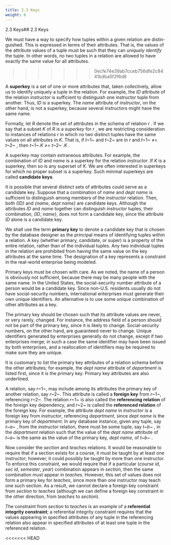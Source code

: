 ```yaml
---
title: 2.3 Keys
weight: 6
---
```


2.3 Keys## 2.3 Keys

We must have a way to specify how tuples within a given relation are distin- guished. This is expressed in terms of their attributes. That is, the values of the attribute values of a tuple must be such that they can _uniquely identify_ the tuple. In other words, no two tuples in a relation are allowed to have exactly the same value for all attributes.
>>>>>>> 0ecfe74e39ab7cceb756dfe2c8441bdba5f2f6d8

A **superkey** is a set of one or more attributes that, taken collectively, allow us to identify uniquely a tuple in the relation. For example, the _ID_ attribute of the relation _instructor_ is sufficient to distinguish one instructor tuple from another. Thus, _ID_ is a superkey. The _name_ attribute of _instructor_, on the other hand, is not a superkey, because several instructors might have the same name.

Formally, let _R_ denote the set of attributes in the schema of relation _r_ . If we say that a subset _K_ of _R_ is a _superkey_ for _r_ , we are restricting consideration to instances of relations _r_ in which no two distinct tuples have the same values on all attributes in _K_. That is, if _t_~1~ and _t_~2~ are in _r_ and _t_~1~ ≠= _t_~2~ , then _t_~1~_.K_ ≠= _t_~2~ _.K_ .

A superkey may contain extraneous attributes. For example, the combination of _ID_ and _name_ is a superkey for the relation _instructor_. If _K_ is a superkey, then so is any superset of _K_. We are often interested in superkeys for which no proper subset is a superkey. Such minimal superkeys are called **candidate keys**.

It is possible that several distinct sets of attributes could serve as a candidate key. Suppose that a combination of _name_ and _dept name_ is sufficient to distinguish among members of the _instructor_ relation. Then, both _{ID}_ and _{name_, _dept name}_ are candidate keys. Although the attributes _ID_ and _name_ together can distinguish _instructor_ tuples, their combination, _{ID_, _name}_, does not form a candidate key, since the attribute _ID_ alone is a candidate key.

We shall use the term **primary key** to denote a candidate key that is chosen by the database designer as the principal means of identifying tuples within a relation. A key (whether primary, candidate, or super) is a property of the entire relation, rather than of the individual tuples. Any two individual tuples in the relation are prohibited from having the same value on the key attributes at the same time. The designation of a key represents a constraint in the real-world enterprise being modeled.

Primary keys must be chosen with care. As we noted, the name of a person is obviously not sufficient, because there may be many people with the same name. In the United States, the social-security number attribute of a person would be a candidate key. Since non-U.S. residents usually do not have social-security numbers, international enterprises must generate their own unique identifiers. An alternative is to use some unique combination of other attributes as a key.

The primary key should be chosen such that its attribute values are never, or very rarely, changed. For instance, the address field of a person should not be part of the primary key, since it is likely to change. Social-security numbers, on the other hand, are guaranteed never to change. Unique identifiers generated by enterprises generally do not change, except if two enterprises merge; in such a case the same identifier may have been issued by both enterprises, and a reallocation of identifiers may be required to make sure they are unique.

It is customary to list the primary key attributes of a relation schema before the other attributes; for example, the _dept name_ attribute of _department_ is listed first, since it is the primary key. Primary key attributes are also underlined.

A relation, say _r_~1~, may include among its attributes the primary key of another relation, say _r_~2~\. This attribute is called a **foreign key** from _r_~1~, referencing _r_~2~\. The relation _r_~1~ is also called the **referencing relation** of the foreign key dependency, and _r_~2~ is called the **referenced relation** of the foreign key. For example, the attribute _dept name_ in _instructor_ is a foreign key from _instructor_, referencing _department_, since _dept name_ is the primary key of _department_. In any database instance, given any tuple, say _t~a~_ , from the _instructor_ relation, there must be some tuple, say _t~b~_ , in the _department_ relation such that the value of the _dept name_ attribute of _t~a~_ is the same as the value of the primary key, _dept name_, of _t~b~_ .

Now consider the _section_ and _teaches_ relations. It would be reasonable to require that if a section exists for a course, it must be taught by at least one instructor; however, it could possibly be taught by more than one instructor. To enforce this constraint, we would require that if a particular (_course id_, _sec id_, _semester_, _year_) combination appears in _section_, then the same combination must appear in _teaches_. However, this set of values does not form a primary key for _teaches_, since more than one instructor may teach one such section. As a result, we cannot declare a foreign key constraint from _section_ to _teaches_ (although we can define a foreign key constraint in the other direction, from _teaches_ to _section_).

The constraint from _section_ to _teaches_ is an example of a **referential integrity constraint**; a referential integrity constraint requires that the values appearing in specified attributes of any tuple in the referencing relation also appear in specified attributes of at least one tuple in the referenced relation.

<<<<<<< HEAD
